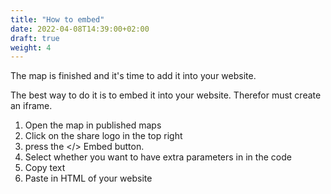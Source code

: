 ```yaml
---
title: "How to embed"
date: 2022-04-08T14:39:00+02:00
draft: true
weight: 4
---
```


The map is finished and it's time to add it into your website.

The best way to do it is to embed it into your website. Therefor must create an iframe.
1. Open the map in published maps
2. Click on the share logo in the top right
3. press the </> Embed button.
4. Select whether you want to have extra parameters in in the code
5. Copy text
6. Paste in HTML of your website